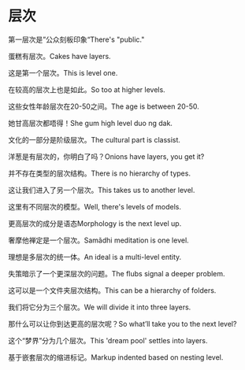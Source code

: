 # 层次

<p><span class="chinese">第一层次是”公众刻板印象“</span><span class="english">There's "public."</span></p>

<p><span class="chinese">蛋糕有层次。</span><span class="english">Cakes have layers.</span></p>

<p><span class="chinese">这是第一个层次。</span><span class="english">This is level one.</span></p>

<p><span class="chinese">在较高的层次上也是如此。</span><span class="english">So too at higher levels.</span></p>

<p><span class="chinese">这些女性年龄层次在20-50之间。</span><span class="english">The age is between 20-50.</span></p>

<p><span class="chinese">她甘高层次都唔得！</span><span class="english">She gum high level duo ng dak.</span></p>

<p><span class="chinese">文化的一部分是阶级层次。</span><span class="english">The cultural part is classist.</span></p>

<p><span class="chinese">洋葱是有层次的，你明白了吗？</span><span class="english">Onions have layers, you get it?</span></p>

<p><span class="chinese">并不存在类型的层次结构。</span><span class="english">There is no hierarchy of types.</span></p>

<p><span class="chinese">这让我们进入了另一个层次。</span><span class="english">This takes us to another level.</span></p>

<p><span class="chinese">这里有不同层次的模型。</span><span class="english">Well, there's levels of models.</span></p>

<p><span class="chinese">更高层次的成分是语态</span><span class="english">Morphology is the next level up.</span></p>

<p><span class="chinese">奢摩他禅定是一个层次。</span><span class="english">Samãdhi meditation is one level.</span></p>

<p><span class="chinese">理想是多层次的统一体。</span><span class="english">An ideal is a multi-level entity.</span></p>

<p><span class="chinese">失策暗示了一个更深层次的问题。</span><span class="english">The flubs signal a deeper problem.</span></p>

<p><span class="chinese">这可以是一个文件夹层次结构。</span><span class="english">This can be a hierarchy of folders.</span></p>

<p><span class="chinese">我们将它分为三个层次。</span><span class="english">We will divide it into three layers.</span></p>

<p><span class="chinese">那什么可以让你到达更高的层次呢？</span><span class="english">So what’ll take you to the next level?</span></p>

<p><span class="chinese">这个“梦界”分为几个层次。</span><span class="english">This 'dream pool' settles into layers.</span></p>

<p><span class="chinese">基于嵌套层次的缩进标记。</span><span class="english">Markup indented based on nesting level.</span></p>

